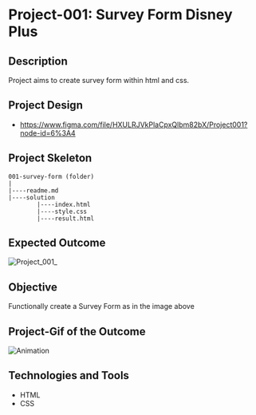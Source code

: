 # Project-001: Survey Form Disney Plus

## Description
Project aims to create survey form within html and css.

## Project Design

- <a href="https://www.figma.com/file/HXULRJVkPlaCpxQlbm82bX/Project001?node-id=6%3A4">https://www.figma.com/file/HXULRJVkPlaCpxQlbm82bX/Project001?node-id=6%3A4<a>

## Project Skeleton 

```
001-survey-form (folder)
|
|----readme.md                   
|----solution
        |----index.html  
        |----style.css   
        |----result.html 
```

## Expected Outcome

![Project_001_](https://user-images.githubusercontent.com/72518776/227384060-ebde2b1f-a24e-41a4-b5ea-f9b685e1309a.png)


## Objective

Functionally create a Survey Form as in the image above
	
## Project-Gif of the Outcome
 
![Animation](https://user-images.githubusercontent.com/72518776/227383539-1b892ac4-87fc-4c72-88b5-279dba001c7b.gif)

## Technologies and Tools

- HTML
- CSS 
